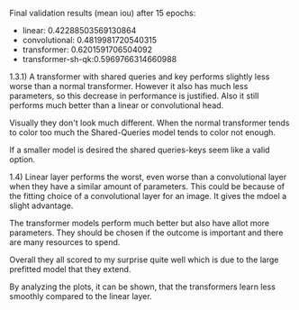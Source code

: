 Final validation results (mean iou) after 15 epochs:

- linear:           0.42288503569130864
- convolutional:    0.4819981720540315
- transformer:      0.6201591706504092
- transformer-sh-qk:0.5969766314660988

1.3.1)
A transformer with shared queries and key performs slightly less worse than a normal transformer.
However it also has much less parameters, so this decrease in performance is justified.
Also it still performs much better than a linear or convolutional head.

Visually they don't look much different. When the normal transformer tends to color too much the Shared-Queries model tends to color not enough.

If a smaller model is desired the shared queries-keys seem like a valid option.

1.4)
Linear layer performs the worst, even worse than a convolutional layer when they have a similar amount of parameters.
This could be because of the fitting choice of a convolutional layer for an image. It gives the mdoel a slight advantage.

The transformer models perform much better but also have allot more parameters.
They should be chosen if the outcome is important and there are many resources to spend.

Overall they all scored to my surprise quite well which is due to the large prefitted model that they extend.

By analyzing the plots, it can be shown, that the transformers learn less smoothly compared to the linear layer.